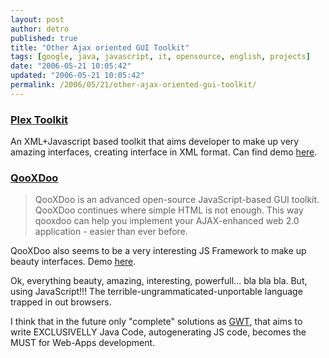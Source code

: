 ```yaml
---
layout: post
author: detro
published: true
title: "Other Ajax oriented GUI Toolkit"
tags: [google, java, javascript, it, opensource, english, projects]
date: "2006-05-21 10:05:42"
updated: "2006-05-21 10:05:42"
permalink: /2006/05/21/other-ajax-oriented-gui-toolkit/
---
```


<h3><a href="http://www.plextk.org/trac/wiki">Plex Toolkit</a></h3>
An XML+Javascript based toolkit that aims developer to make up very amazing interfaces, creating interface in XML format.
Can find demo <a href="http://www.plextk.org/trac/wiki/Demos">here</a>.

<h3><a href="http://qooxdoo.oss.schlund.de/">QooXDoo</a></h3>
<blockquote>QooXDoo is an advanced open-source JavaScript-based GUI toolkit. QooXDoo continues where simple HTML is not enough. This way qooxdoo can help you implement your AJAX-enhanced web 2.0 application - easier than ever before.</blockquote>
QooXDoo also seems to be a very interesting JS Framework to make up beauty interfaces.
Demo <a href="http://qooxdoo.oss.schlund.de/counter/refer.php?id=5">here</a>.

Ok, everything beauty, amazing, interesting, powerfull... bla bla bla.
But, using JavaScript!!!
The terrible-ungrammaticated-unportable language trapped in out browsers.

I think that in the future only "complete" solutions as <a href="http://www.detronizator.org/2006/05/18/gwt-a-big-piece-of-code-by-big-g/">GWT</a>, that aims to write EXCLUSIVELLY Java Code, autogenerating JS code, becomes the MUST for Web-Apps development.


